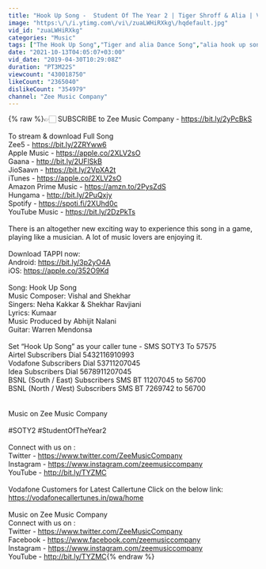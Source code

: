 ```yaml
---
title: "Hook Up Song -  Student Of The Year 2 | Tiger Shroff & Alia | Vishal and Shekhar |Neha Kakkar|Kumaar"
image: "https:\/\/i.ytimg.com\/vi\/zuaLWHiRXkg\/hqdefault.jpg"
vid_id: "zuaLWHiRXkg"
categories: "Music"
tags: ["The Hook Up Song","Tiger and alia Dance Song","alia hook up song"]
date: "2021-10-13T04:05:07+03:00"
vid_date: "2019-04-30T10:29:08Z"
duration: "PT3M22S"
viewcount: "430018750"
likeCount: "2365040"
dislikeCount: "354979"
channel: "Zee Music Company"
---
```

{% raw %}👉🏻 SUBSCRIBE to Zee Music Company - <a rel="nofollow" target="blank" href="https://bit.ly/2yPcBkS">https://bit.ly/2yPcBkS</a><br /><br />To stream &amp; download Full Song<br />Zee5 - <a rel="nofollow" target="blank" href="https://bit.ly/2ZRYww6">https://bit.ly/2ZRYww6</a><br />Apple Music - <a rel="nofollow" target="blank" href="https://apple.co/2XLV2sO">https://apple.co/2XLV2sO</a><br />Gaana - <a rel="nofollow" target="blank" href="http://bit.ly/2UFlSkB">http://bit.ly/2UFlSkB</a><br />JioSaavn - <a rel="nofollow" target="blank" href="https://bit.ly/2VpXA2t">https://bit.ly/2VpXA2t</a><br />iTunes - <a rel="nofollow" target="blank" href="https://apple.co/2XLV2sO">https://apple.co/2XLV2sO</a><br />Amazon Prime Music - <a rel="nofollow" target="blank" href="https://amzn.to/2PysZdS">https://amzn.to/2PysZdS</a><br />Hungama - <a rel="nofollow" target="blank" href="http://bit.ly/2PuQxjy">http://bit.ly/2PuQxjy</a><br />Spotify - <a rel="nofollow" target="blank" href="https://spoti.fi/2XUhd0c">https://spoti.fi/2XUhd0c</a><br />YouTube Music - <a rel="nofollow" target="blank" href="https://bit.ly/2DzPkTs">https://bit.ly/2DzPkTs</a><br /><br />There is an altogether new exciting way to experience this song in a game, playing like a musician. A lot of music lovers are enjoying it. <br /><br />Download TAPPI now:<br />Android: <a rel="nofollow" target="blank" href="https://bit.ly/3p2yO4A">https://bit.ly/3p2yO4A</a><br />iOS: <a rel="nofollow" target="blank" href="https://apple.co/352O9Kd">https://apple.co/352O9Kd</a><br /><br />Song: Hook Up Song<br />Music Composer: Vishal and Shekhar<br />Singers: Neha Kakkar &amp; Shekhar Ravjiani<br />Lyrics: Kumaar<br />Music Produced by Abhijit Nalani<br />Guitar: Warren Mendonsa<br /><br />Set “Hook Up Song” as your caller tune - SMS SOTY3 To 57575<br />Airtel Subscribers Dial 5432116910993<br />Vodafone Subscribers Dial 53711207045<br />Idea Subscribers Dial 5678911207045<br />BSNL (South / East) Subscribers SMS BT 11207045 to 56700<br />BSNL (North / West) Subscribers SMS BT 7269742 to 56700<br /><br /><br />Music on Zee Music Company<br /><br />#SOTY2 #StudentOfTheYear2<br /><br />Connect with us on :<br />Twitter - <a rel="nofollow" target="blank" href="https://www.twitter.com/ZeeMusicCompany">https://www.twitter.com/ZeeMusicCompany</a><br />Instagram - <a rel="nofollow" target="blank" href="https://www.instagram.com/zeemusiccompany">https://www.instagram.com/zeemusiccompany</a><br />YouTube - <a rel="nofollow" target="blank" href="http://bit.ly/TYZMC">http://bit.ly/TYZMC</a><br /><br />Vodafone Customers for Latest Callertune Click on the below link: <a rel="nofollow" target="blank" href="https://vodafonecallertunes.in/pwa/home">https://vodafonecallertunes.in/pwa/home</a><br /><br />Music on Zee Music Company<br />Connect with us on :<br />Twitter - <a rel="nofollow" target="blank" href="https://www.twitter.com/ZeeMusicCompany">https://www.twitter.com/ZeeMusicCompany</a><br />Facebook - <a rel="nofollow" target="blank" href="https://www.facebook.com/zeemusiccompany">https://www.facebook.com/zeemusiccompany</a><br />Instagram - <a rel="nofollow" target="blank" href="https://www.instagram.com/zeemusiccompany">https://www.instagram.com/zeemusiccompany</a><br />YouTube - <a rel="nofollow" target="blank" href="http://bit.ly/TYZMC">http://bit.ly/TYZMC</a>{% endraw %}
